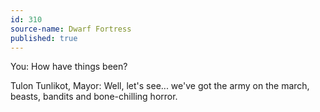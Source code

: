 ```yaml
---
id: 310
source-name: Dwarf Fortress
published: true
---
```

 You: How have things been?

 Tulon Tunlikot, Mayor: Well, let's see... we've got the army on the march, beasts, bandits and bone-chilling horror.
